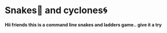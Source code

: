# Snakes🐍 and cyclones🌀
**Hii friends this is a command line snakes and ladders game.. give it a try**

